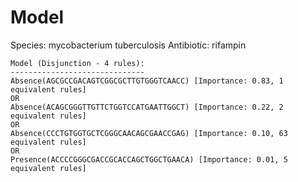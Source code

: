 
# Model

Species: mycobacterium tuberculosis
Antibiotic: rifampin

```
Model (Disjunction - 4 rules):
------------------------------
Absence(AGCGCCGACAGTCGGCGCTTGTGGGTCAACC) [Importance: 0.83, 1 equivalent rules]
OR
Absence(ACAGCGGGTTGTTCTGGTCCATGAATTGGCT) [Importance: 0.22, 2 equivalent rules]
OR
Absence(CCCTGTGGTGCTCGGGCAACAGCGAACCGAG) [Importance: 0.10, 63 equivalent rules]
OR
Presence(ACCCCGGGCGACCGCACCAGCTGGCTGAACA) [Importance: 0.01, 5 equivalent rules]

```

